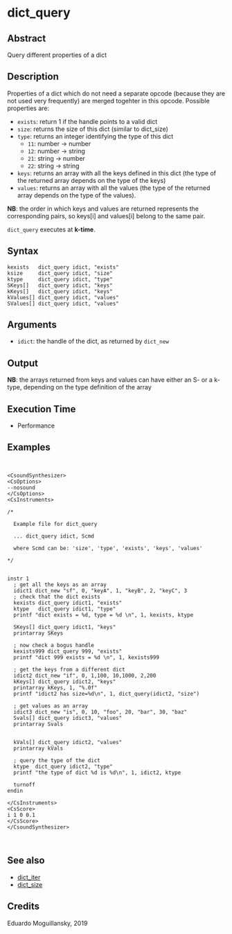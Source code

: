 # dict_query

## Abstract

Query different properties of a dict

## Description

Properties of a dict which do not need a separate opcode (because they are not used very frequently) are merged togehter in this opcode. 
Possible properties are:

* `exists`: return 1 if the handle points to a valid dict
* `size`: returns the size of this dict (similar to dict_size)
* `type`: returns an integer identifying the type of this dict
  * `11`: number -> number
  * `12`: number -> string
  * `21`: string -> number
  * `22`: string -> string
* `keys`: returns an array with all the keys defined in this dict (the type of the returned array depends on the type of the keys)
* `values`: returns an array with all the values (the type of the returned array depends on the type of the values). 

**NB**: the order in which keys and values are returned represents the corresponding pairs, so keys[i] and values[i] belong to the same pair.

`dict_query` executes at **k-time**. 


## Syntax

    kexists   dict_query idict, "exists"
    ksize     dict_query idict, "size"
    ktype     dict_query idict, "type"
    SKeys[]   dict_query idict, "keys"
    kKeys[]   dict_query idict, "keys"
    kValues[] dict_query idict, "values"
    SValues[] dict_query idict, "values"
    
## Arguments

* `idict`: the handle of the dict, as returned by `dict_new`

## Output

**NB**: the arrays returned from keys and values can have either an S- or a k-type, 
depending on the type definition of the array 

## Execution Time

* Performance

## Examples

```csound


<CsoundSynthesizer>
<CsOptions>
--nosound 
</CsOptions>
<CsInstruments>

/*

  Example file for dict_query

  ... dict_query idict, Scmd

  where Scmd can be: 'size', 'type', 'exists', 'keys', 'values'

*/


instr 1
  ; get all the keys as an array
  idict1 dict_new "sf", 0, "keyA", 1, "keyB", 2, "keyC", 3
  ; check that the dict exists
  kexists dict_query idict1, "exists"
  ktype   dict_query idict1, "type"
  printf "dict exists = %d, type = %d \n", 1, kexists, ktype
  
  SKeys[] dict_query idict1, "keys"
  printarray SKeys

  ; now check a bogus handle
  kexists999 dict_query 999, "exists"
  printf "dict 999 exists = %d \n", 1, kexists999
  
  ; get the keys from a different dict
  idict2 dict_new "if", 0, 1,100, 10,1000, 2,200
  kKeys[] dict_query idict2, "keys"
  printarray kKeys, 1, "%.0f"
  printf "idict2 has size=%d\n", 1, dict_query(idict2, "size")
    
  ; get values as an array
  idict3 dict_new "is", 0, 10, "foo", 20, "bar", 30, "baz"
  Svals[] dict_query idict3, "values"
  printarray Svals
    

  kVals[] dict_query idict2, "values"
  printarray kVals

  ; query the type of the dict
  ktype  dict_query idict2, "type"
  printf "the type of dict %d is %d\n", 1, idict2, ktype  

  turnoff
endin

</CsInstruments>
<CsScore>
i 1 0 0.1
</CsScore>
</CsoundSynthesizer>



```

## See also

* [dict_iter](dict_iter.md)
* [dict_size](dict_size.md)

## Credits

Eduardo Moguillansky, 2019
